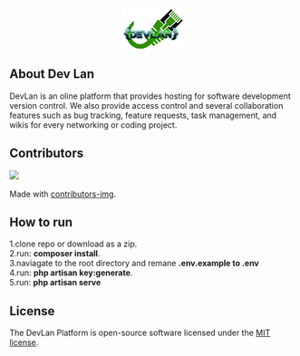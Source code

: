 <p align="center"><img src="https://github.com/MartMbithi/DevLan/blob/master/logo.png"></p>
<!--
<p align="center">
<a href="https://travis-ci.org/laravel/framework"><img src="https://travis-ci.org/laravel/framework.svg" alt="Build Status"></a>
<a href="https://packagist.org/packages/laravel/framework"><img src="https://poser.pugx.org/laravel/framework/d/total.svg" alt="Total Downloads"></a>
<a href="https://packagist.org/packages/laravel/framework"><img src="https://poser.pugx.org/laravel/framework/v/stable.svg" alt="Latest Stable Version"></a>
<a href="https://packagist.org/packages/laravel/framework"><img src="https://poser.pugx.org/laravel/framework/license.svg" alt="License"></a>
</p>-->

## About Dev Lan

DevLan is an oline platform  that provides hosting for software development version control. We also provide access control and several collaboration features such as bug tracking, feature requests, task management, and wikis for every networking or coding project.



## Contributors
<a href="https://github.com/MartMbithi/DevLan/graphs/contributors">
  <img src="https://contributors-img.web.app/image?repo=MartMbithi/DevLan" />
</a>

Made with [contributors-img](https://contributors-img.web.app).

## How to run
1.clone repo or download as a zip.<br>
2.run: <b>composer install</b>.<br>
3.naviagate to the root directory and remane <b>.env.example to .env</b> <br>
4.run: <b>php artisan key:generate</b>.<br>
5.run: <b>php artisan serve</b>

## License


The DevLan Platform is open-source software licensed under the [MIT license](https://opensource.org/licenses/MIT).
